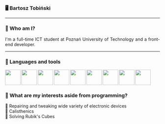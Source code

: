 ### 🖥️ Bartosz Tobiński

***

### 👤 Who am I?
<p align="justify">I'm a full-time ICT student at Poznań University of Technology and a front-end developer.</p>

***

### 🧰 Languages and tools
<img align="left" padding="5px" width="50px" src="https://cdn.jsdelivr.net/gh/devicons/devicon/icons/vscode/vscode-original.svg" />
<img align="left" padding="5px" width="50px" src="https://cdn.jsdelivr.net/gh/devicons/devicon/icons/html5/html5-original.svg" />          
<img align="left" padding="5px" width="50px" src="https://cdn.jsdelivr.net/gh/devicons/devicon/icons/css3/css3-original.svg" />
<img align="left" padding="5px" width="50px" src="https://cdn.jsdelivr.net/gh/devicons/devicon/icons/tailwindcss/tailwindcss-plain.svg" />
<img align="left" padding="5px" width="50px" src="https://cdn.jsdelivr.net/gh/devicons/devicon/icons/javascript/javascript-original.svg" />
<img align="left" padding="5px" width="50px" src="https://cdn.jsdelivr.net/gh/devicons/devicon/icons/react/react-original.svg" />
<img align="left" padding="5px" width="50px" src="https://cdn.jsdelivr.net/gh/devicons/devicon/icons/cplusplus/cplusplus-original.svg" />
<img align="left" padding="5px" width="50px" src="https://cdn.jsdelivr.net/gh/devicons/devicon/icons/mysql/mysql-original-wordmark.svg" />
<img align="left" padding="5px" width="50px" src="https://cdn.jsdelivr.net/gh/devicons/devicon/icons/git/git-original.svg" />
          
<br />
<br />
<br />


### 🎨 What are my interests aside from programming?
🔧 Repairing and tweaking wide variety of electronic devices<br/>
🤸 Calisthenics<br/>
🧊 Solving Rubik's Cubes<br/>


